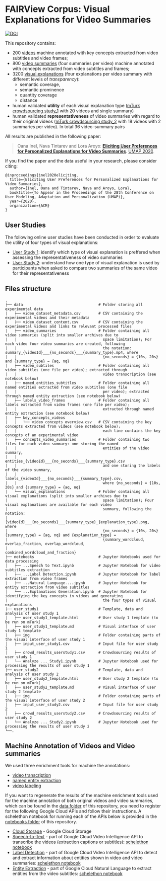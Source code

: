 # FAIRView Corpus: Visual Explanations for Video Summaries

[![DOI](https://zenodo.org/badge/.svg)](https://zenodo.org/badge/latestdoi/)

This repository contains:
 * 200 [videos](https://github.com/oana-inel/FAIRView-VideoSummaryExplanations/blob/master/data/video_dataset_content.csv) machine annotated with key concepts extracted from video subtitles and video frames;
 * 800 [video summaries](https://github.com/oana-inel/FAIRView-VideoSummaryExplanations/blob/master/data/video_summaries)  (four summaries per video) machine annotated with concepts extracted from video subtitles and frames;
 * 3200 [visual explanations](https://github.com/oana-inel/FAIRView-VideoSummaryExplanations/blob/master/data/visual_explanations) (four explanations per video summary with different levels of *transparency*):
   * semantic coverage,
   * semantic prominence
   * quantity coverage
   * distance
 * human validated **utility** of each visual explanation type ([mTurk crowdsourcing study_1](https://github.com/oana-inel/FAIRView-VideoSummaryExplanations/blob/master/user_study1/user_study1_template.md) with 20 videos and single summary)
 * human validated **representativeness** of video summaries with regard to their original videos ([mTurk crowdsourcing study_2](https://github.com/oana-inel/FAIRView-VideoSummaryExplanations/blob/master/user_study2/user_study2_template.md) with 18 videos with 2 summaries per video). In total 36 video-summary pairs


All results are published in the following paper:

> Oana Inel, Nava Tintarev and Lora Aroyo: **[Eliciting User Preferences for Personalized Explanations for Video Summaries](https:...)**. [UMAP 2020](https://um.org/umap2020/).


If you find the paper and the data useful in your research, please consider citing:

```
@inproceedings{inel2020eliciting,
  title={Eliciting User Preferences for Personalized Explanations for Video Summaries},
  author={Inel, Oana and Tintarev, Nava and Aroyo, Lora},
  booktitle={To Appear in the Proceedings of the 28th Conference on User Modeling, Adaptation and Personalization (UMAP)},
  year={2020},
  organization={ACM}
}
```

## User Studies

The following online user studies have been conducted in order to evaluate the utility of four types of visual explanations:
 - [User Study 1](https://github.com/oana-inel/FAIRView-VideoSummaryExplanations/blob/master/user_study1/user_study1_template.md): identify which type of visual explanation is preffered when assessing the representativeness of video summaries
 - [User Study 2](https://github.com/oana-inel/FAIRView-VideoSummaryExplanations/blob/master/user_study2/user_study2_template.md): understand how one type of visual explanation is used by participants when asked to compare two summaries of the same video for their representativeness 
 
 
## Files structure

    .
    ├── data                                  # Folder storing all experimental data
    |   ├── video_dataset_metadata.csv        # CSV containing the experimental videos and their metadata
    |   ├── video_dataset_content.csv         # CSV containing the experimental videos and links to relevant processed files
    |   ├── video_summaries                   # Folder containing all video summaries (split into smaller archives due to 
    |   |                                       space limitation); For each video four video summaries are created, following 
    |   |                                       the notation: summary_{videoId}___{no_seconds}___{summary_type}.mp4, where  
    |   |                                       {no_seconds} = {10s, 20s} and {summary_type} = {aq, nq}
    |   ├── video_subtiles                    # Folder containing all video subtitles (one file per video); extracted through   
    |   |                                       video transcription (see notebook below)
    |   ├── named_entities_subtitles          # Folder containing all named entities extracted from video subtitles (one file 
    |   |                                       per video); extracted through named entity extraction (see notebook below)
    |   ├── labels_video_frames               # Folder containing all labels extracted from video frames (one file per video); 
    |   |                                       extracted through named entity extraction (see notebook below)
    |   ├── key_concepts_videos
    |   |   └── video_concepts_overview.csv   # CSV containing the key concepts extracted from videos (see notebook below); 
    |   |                                       each line contains the key concepts of an experimental video
    |   ├── concepts_video_summaries          # Folder containing two files for each video summary: one storing the named 
    |   |                                       entities of the video summary, 
    |   |                                       entities_{videoId}___{no_seconds}___{summary_type}.csv
    |   |                                       and one storing the labels of the video summary, 
    |   |                                       labels_{videoId}___{no_seconds}___{summary_type}.csv, 
    |   |                                       where {no_seconds} = {10s, 20s} and {summary_type} = {aq, nq}
    |   └── visual_explanations               # Folder containing all visual explanations (split into smaller archives due to 
    |                                           space limitation); Four visual explanations are available for each video 
    |                                           summary, following the notation: 
    |                                           {videoId}___{no_seconds}___{summary_type}_{explanation_type}.png, where 
    |                                           {no_seconds} = {10s, 20s} {summary_type} = {aq, nq} and {explanation_type} = 
    |                                           {summary_wordcloud, overlap_fraction, overlap_wordcloud, 
    |                                           combined_wordcloud_and_fraction}
    ├── notebooks                             # Jupyter Notebooks used for data processing
    │   ├── ...Speech to Text.ipynb           # Jupyter Notebook for video subtitles extraction
    │   ├── ...Label Detection.ipynb          # Jupyter Notebook for label extraction from video frames
    │   ├── ...Natural Language....ipynb      # Jupyter Notebook for entity extraction from video subtitles
    │   └── ...Explanations Generation.ipynb  # Jupyter Notebook for identifying the key concepts in videos and generating     
    |                                           the four types of visual explanations
    ├── user_study1                           # Template, data and analysis of user study 1
    │   ├── user_study1_template.html         # User study 1 template (to be run on mTurk)
    │   ├── user_study1_template.md           # Visual interface of user study 1 template
    |   ├── img                               # Folder containing parts of the visual interface of user study 1
    │   ├── input_user_study1.csv             # Input file for user study 1
    │   ├── crowd_results_userstudy1.csv      # Crowdsourcing results of user study 1
    |   └── Analyze ... Study1.ipynb          # Jupyter Notebook used for processing the results of user study 1
    ├── user_study2                           # Template, data and analysis of user study 2
    │   ├── user_study2_template.html         # User study 2 template (to be run on mTurk)
    │   ├── user_study2_template.md           # Visual interface of user study 2 template
    |   ├── img                               # Folder containing parts of the visual interface of user study 2
    │   ├── input_user_study2.csv             # Input file for user study 2
    │   ├── crowd_results_userstudy2.csv      # Crowdsourcing results of user study 2
    |   └── Analyze ... Study2.ipynb          # Jupyter Notebook used for processing the results of user study 2
    └──.



## Machine Annotation of Videos and Video summaries

We used three enrichment tools for machine the annotations:
* [video transcription](https://cloud.google.com/video-intelligence/docs/transcription)
* [named entity extraction](https://cloud.google.com/natural-language/docs/analyzing-entities)
* [video labeling](https://cloud.google.com/video-intelligence/docs/analyze-labels)

If you want to regenerate the results of the machine enrichment tools used for the machine annotation of both original videos and video summaries, which can be found in the [data folder](https://github.com/oana-inel/FAIRView-VideoSummaryExplanations/blob/master/data) of this repository, you need to register for the following Google Cloud APIs and follow their instructions. A schelethon notebook for running each of the APIs below is provided in the [notebooks folder](https://github.com/oana-inel/FAIRView-VideoSummaryExplanations/blob/master/notebooks) of this repository.
 * [Cloud Storage](https://cloud.google.com/storage) - Google Cloud Storage
 * [Speech-to-Text](https://cloud.google.com/video-intelligence/docs/transcription) - part of Google Cloud Video Intelligence API to transcribe the videos (extraction captions or subtitles): [schelethon notebook](https://github.com/oana-inel/FAIRView-VideoSummaryExplanations/blob/master/notebooks/Google%20Video%20Intelligence%20API%20-%20Speech%20to%20Text.ipynb)
 * [Label Detection](https://cloud.google.com/video-intelligence/docs/analyze-labels) - part of Google Cloud Video Intelligence API to detect and extract information about entities shown in video and video summaries: [schelethon notebook](https://github.com/oana-inel/FAIRView-VideoSummaryExplanations/blob/master/notebooks/Google%20Video%20Intelligence%20API%20-%20Label%20Detection.ipynb)
 * [Entity Extraction](https://cloud.google.com/natural-language/docs/analyzing-entities) - part of Google Cloud Natural Language to extract entities from the video subtitles: [schelethon notebook](https://github.com/oana-inel/FAIRView-VideoSummaryExplanations/blob/master/notebooks/Google%20Cloud%20Natural%20Language%20API.ipynb)
 
